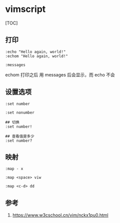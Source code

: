 # vimscript

[TOC]

## 打印
```vim
:echo "Hello again, world!"
:echom "Hello again, world!"

:messages
```

echom 打印之后 用 messages 后会显示，而 echo 不会

## 设置选项

```vim
:set number

:set nonumber

## 切换
:set number!

## 查看值是多少
:set number?
```

## 映射
```vim
:map - x

:map <space> viw

:map <c-d> dd
```




## 参考
1. https://www.w3cschool.cn/vim/nckx1pu0.html



